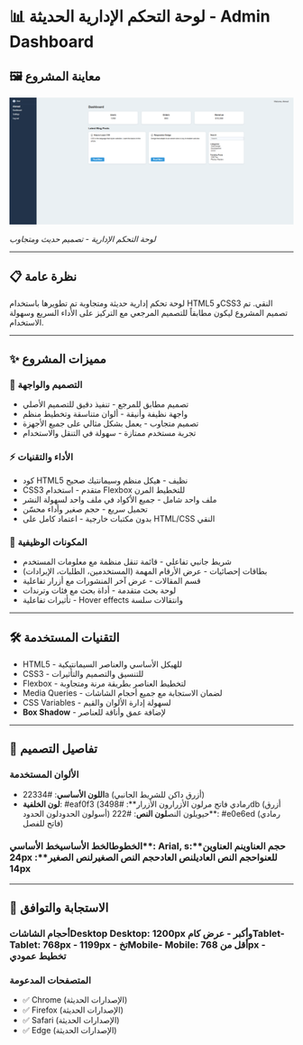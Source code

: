 # 📊 لوحة التحكم الإدارية الحديثة - Admin Dashboard

## 🖼️ معاينة المشروع
![Dashboard Preview](https://github.com/albna3681/dashboard-html-css-ui-ux/blob/9cd444f3c038610fe134bb76783a743a53d89c37/Screenshot%20(289).png)

*لوحة التحكم الإدارية - تصميم حديث ومتجاوب*

---

## 📋 نظرة عامة

لوحة تحكم إدارية حديثة ومتجاوبة تم تطويرها باستخدام HTML5 وCSS3 النقي. تم تصميم المشروع ليكون مطابقاً للتصميم المرجعي مع التركيز على الأداء السريع وسهولة الاستخدام.

---

## ✨ مميزات المشروع

### 🎨 التصميم والواجهة
- تصميم مطابق للمرجع - تنفيذ دقيق للتصميم الأصلي
- واجهة نظيفة وأنيقة - ألوان متناسقة وتخطيط منظم
- تصميم متجاوب - يعمل بشكل مثالي على جميع الأجهزة
- تجربة مستخدم ممتازة - سهولة في التنقل والاستخدام

### ⚡ الأداء والتقنيات
- كود HTML5 نظيف - هيكل منظم وسيمانتيك صحيح
- CSS3 متقدم - استخدام Flexbox للتخطيط المرن
- ملف واحد شامل - جميع الأكواد في ملف واحد لسهولة النشر
- تحميل سريع - حجم صغير وأداء محسّن
- بدون مكتبات خارجية - اعتماد كامل على HTML/CSS النقي

### 🔧 المكونات الوظيفية
- شريط جانبي تفاعلي - قائمة تنقل منظمة مع معلومات المستخدم
- بطاقات إحصائيات - عرض الأرقام المهمة (المستخدمين، الطلبات، الإيرادات)
- قسم المقالات - عرض آخر المنشورات مع أزرار تفاعلية
- لوحة بحث متقدمة - أداة بحث مع فئات وترندات
- تأثيرات تفاعلية - Hover effects وانتقالات سلسة

---

## 🛠️ التقنيات المستخدمة

- HTML5 - للهيكل الأساسي والعناصر السيمانتيكية
- CSS3 - للتنسيق والتصميم والتأثيرات
- Flexbox - لتخطيط العناصر بطريقة مرنة ومتجاوبة
- Media Queries - لضمان الاستجابة مع جميع أحجام الشاشات
- CSS Variables - لسهولة إدارة الألوان والقيم
- **Box Shadow** - لإضافة عمق وأناقة للعناصر

---

## 🎨 تفاصيل التصميم

### الألوان المستخدمة
- **اللون الأساسي**: #22334a (أزرق داكن للشريط الجانبي)
- **لون الخلفية**: #eaf0f3 (رمادي فاتح مرلون الأزرارون الأزرار**: #3498db (أزرق حيويلون النص**لون النص**: #222 (أسولون الحدودلون الحدود**: #e0e6ed (رمادي فاتح للفصل)

### الخطوطالخط الأساسيخط الأساسي**: Arial, sحجم العناوينم العناوين**: 24px للعنواحجم النص العاديلنص العادحجم النص الصغيرلنص الصغير**: 14px

---

## 📱 الاستجابة والتوافق

### أحجام الشاشاتDesktop **Desktop**: 1200px وأكبر - عرض كامTablet- **Tablet**: 768px - 1199px - تخMobile- **Mobile**: أقل من 768px - تخطيط عمودي

### المتصفحات المدعومة
- ✅ Chrome (الإصدارات الحديثة)
- ✅ Firefox (الإصدارات الحديثة)
- ✅ Safari (الإصدارات الحديثة)
- ✅ Edge (الإصدارات الحديثة)
